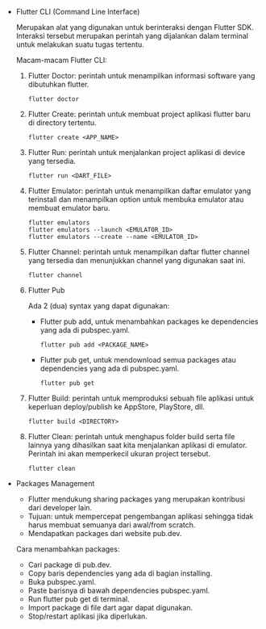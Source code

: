 - Flutter CLI (Command Line Interface)

  Merupakan alat yang digunakan untuk berinteraksi dengan Flutter SDK. Interaksi tersebut merupakan perintah yang dijalankan dalam terminal untuk melakukan suatu tugas tertentu.

  Macam-macam Flutter CLI:
  1. Flutter Doctor: perintah untuk menampilkan informasi software yang dibutuhkan flutter.
     ```
     flutter doctor
     ```
  2. Flutter Create: perintah untuk membuat project aplikasi flutter baru di directory tertentu.
     ```
     flutter create <APP_NAME>
     ```
  3. Flutter Run: perintah untuk menjalankan project aplikasi di device yang tersedia.
     ```
     flutter run <DART_FILE>
     ```
  4. Flutter Emulator: perintah untuk menampilkan daftar emulator yang terinstall dan menampilkan option untuk membuka emulator atau membuat emulator baru.
     ```
     flutter emulators
     flutter emulators --launch <EMULATOR_ID>
     flutter emulators --create --name <EMULATOR_ID>
     ```
  5. Flutter Channel: perintah untuk menampilkan daftar flutter channel yang tersedia dan menunjukkan channel yang digunakan saat ini.
     ```
     flutter channel
     ```
  6. Flutter Pub

     Ada 2 (dua) syntax yang dapat digunakan:
     - Flutter pub add, untuk menambahkan packages ke dependencies yang ada di pubspec.yaml.
       ```
       flutter pub add <PACKAGE_NAME>
       ```
     - Flutter pub get, untuk mendownload semua packages atau dependencies yang ada di pubspec.yaml.
       ```
       flutter pub get
       ```
  7. Flutter Build: perintah untuk memproduksi sebuah file aplikasi untuk keperluan deploy/publish ke AppStore, PlayStore, dll.
     ```
     flutter build <DIRECTORY>
     ```
  8. Flutter Clean: perintah untuk menghapus folder build serta file lainnya yang dihasilkan saat kita menjalankan aplikasi di emulator. Perintah ini akan memperkecil ukuran project tersebut.
     ```
     flutter clean
     ```

- Packages Management
  - Flutter mendukung sharing packages yang merupakan kontribusi dari developer lain.
  - Tujuan: untuk mempercepat pengembangan aplikasi sehingga tidak harus membuat semuanya dari awal/from scratch.
  - Mendapatkan packages dari website pub.dev.

  Cara menambahkan packages:
  - Cari package di pub.dev.
  - Copy baris dependencies yang ada di bagian installing.
  - Buka pubspec.yaml.
  - Paste barisnya di bawah dependencies pubspec.yaml.
  - Run flutter pub get di terminal.
  - Import package di file dart agar dapat digunakan.
  - Stop/restart aplikasi jika diperlukan.